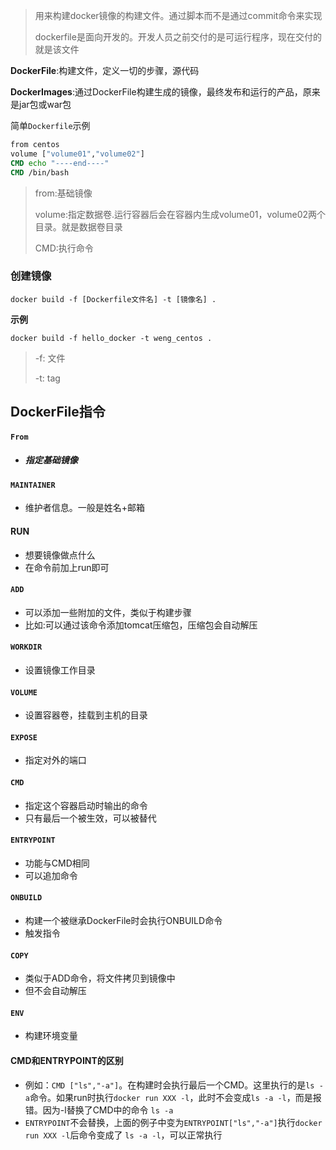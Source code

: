 > 用来构建docker镜像的构建文件。通过脚本而不是通过commit命令来实现
>
> dockerfile是面向开发的。开发人员之前交付的是可运行程序，现在交付的就是该文件



**DockerFile**:构建文件，定义一切的步骤，源代码

**DockerImages**:通过DockerFile构建生成的镜像，最终发布和运行的产品，原来是jar包或war包



简单`Dockerfile`示例

```dockerfile
from centos
volume ["volume01","volume02"]
CMD echo "----end----"
CMD /bin/bash
```

> from:基础镜像
>
> volume:指定数据卷.运行容器后会在容器内生成volume01，volume02两个目录。就是数据卷目录
>
> CMD:执行命令



### 创建镜像

```
docker build -f [Dockerfile文件名] -t [镜像名] .
```

**示例**

```
docker build -f hello_docker -t weng_centos .
```

> -f: 文件
>
> -t: tag



## DockerFile指令

#### `From`

- ##### 指定基础镜像

#### `MAINTAINER`

- 维护者信息。一般是姓名+邮箱

#### RUN

- 想要镜像做点什么
- 在命令前加上run即可

#### `ADD`

- 可以添加一些附加的文件，类似于构建步骤
- 比如:可以通过该命令添加tomcat压缩包，压缩包会自动解压

#### `WORKDIR`

- 设置镜像工作目录

#### `VOLUME`

- 设置容器卷，挂载到主机的目录

#### `EXPOSE`

- 指定对外的端口

#### `CMD`

- 指定这个容器启动时输出的命令
- 只有最后一个被生效，可以被替代

#### `ENTRYPOINT`

- 功能与CMD相同
- 可以追加命令

#### `ONBUILD`

- 构建一个被继承DockerFile时会执行ONBUILD命令
- 触发指令

#### `COPY`

- 类似于ADD命令，将文件拷贝到镜像中
- 但不会自动解压

#### `ENV`

- 构建环境变量



#### CMD和ENTRYPOINT的区别

- 例如：`CMD ["ls","-a"]`。在构建时会执行最后一个CMD。这里执行的是`ls -a`命令。如果run时执行`docker run XXX -l`，此时不会变成`ls -a -l`，而是报错。因为-l替换了CMD中的命令 `ls -a`
- `ENTRYPOINT`不会替换，上面的例子中变为`ENTRYPOINT["ls","-a"]`执行`docker run XXX -l`后命令变成了 `ls -a -l`，可以正常执行